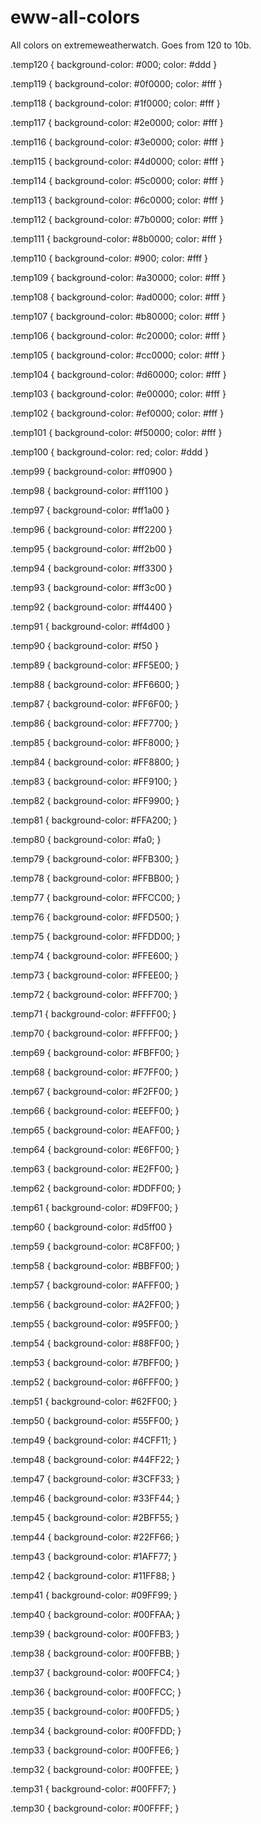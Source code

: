 # eww-all-colors
All colors on extremeweatherwatch. Goes from 120 to 10b.

.temp120 {
    background-color: #000;
    color: #ddd
}

.temp119 {
    background-color: #0f0000;
    color: #fff
}

.temp118 {
    background-color: #1f0000;
    color: #fff
}

.temp117 {
    background-color: #2e0000;
    color: #fff
}

.temp116 {
    background-color: #3e0000;
    color: #fff
}

.temp115 {
    background-color: #4d0000;
    color: #fff
}

.temp114 {
    background-color: #5c0000;
    color: #fff
}

.temp113 {
    background-color: #6c0000;
    color: #fff
}

.temp112 {
    background-color: #7b0000;
    color: #fff
}

.temp111 {
    background-color: #8b0000;
    color: #fff
}

.temp110 {
    background-color: #900;
    color: #fff
}

.temp109 {
    background-color: #a30000;
    color: #fff
}

.temp108 {
    background-color: #ad0000;
    color: #fff
}

.temp107 {
    background-color: #b80000;
    color: #fff
}

.temp106 {
    background-color: #c20000;
    color: #fff
}

.temp105 {
    background-color: #cc0000;
    color: #fff
}

.temp104 {
    background-color: #d60000;
    color: #fff
}

.temp103 {
    background-color: #e00000;
    color: #fff
}

.temp102 {
    background-color: #ef0000;
    color: #fff
}

.temp101 {
    background-color: #f50000;
    color: #fff
}

.temp100 {
    background-color: red;
    color: #ddd
}

.temp99 {
    background-color: #ff0900
}

.temp98 {
    background-color: #ff1100
}

.temp97 {
    background-color: #ff1a00
}

.temp96 {
    background-color: #ff2200
}

.temp95 {
    background-color: #ff2b00
}

.temp94 {
    background-color: #ff3300
}

.temp93 {
    background-color: #ff3c00
}

.temp92 {
    background-color: #ff4400
}

.temp91 {
    background-color: #ff4d00
}

.temp90 {
    background-color: #f50
}

.temp89 {
    background-color: #FF5E00;
}

.temp88 {
    background-color: #FF6600;
}

.temp87 {
    background-color: #FF6F00;
}

.temp86 {
    background-color: #FF7700;
}

.temp85 {
    background-color: #FF8000;
}

.temp84 {
    background-color: #FF8800;
}

.temp83 {
    background-color: #FF9100;
}

.temp82 {
    background-color: #FF9900;
}

.temp81 {
    background-color: #FFA200;
}

.temp80 {
    background-color: #fa0;
}

.temp79 {
    background-color: #FFB300;
}

.temp78 {
    background-color: #FFBB00;
}

.temp77 {
    background-color: #FFCC00;
}

.temp76 {
    background-color: #FFD500;
}

.temp75 {
    background-color: #FFDD00;
}

.temp74 {
    background-color: #FFE600;
}

.temp73 {
    background-color: #FFEE00;
}

.temp72 {
    background-color: #FFF700;
}

.temp71 {
    background-color: #FFFF00;
}

.temp70 {
    background-color: #FFFF00;
}

.temp69 {
    background-color: #FBFF00;
}

.temp68 {
    background-color: #F7FF00;
}

.temp67 {
    background-color: #F2FF00;
}

.temp66 {
    background-color: #EEFF00;
}

.temp65 {
    background-color: #EAFF00;
}

.temp64 {
    background-color: #E6FF00;
}

.temp63 {
    background-color: #E2FF00;
}

.temp62 {
    background-color: #DDFF00;
}

.temp61 {
    background-color: #D9FF00;
}

.temp60 {
    background-color: #d5ff00
}

.temp59 {
    background-color: #C8FF00;
}

.temp58 {
    background-color: #BBFF00;
}

.temp57 {
    background-color: #AFFF00;
}

.temp56 {
    background-color: #A2FF00;
}

.temp55 {
    background-color: #95FF00;
}

.temp54 {
    background-color: #88FF00;
}

.temp53 {
    background-color: #7BFF00;
}

.temp52 {
    background-color: #6FFF00;
}

.temp51 {
    background-color: #62FF00;
}

.temp50 {
    background-color: #55FF00;
}

.temp49 {
    background-color: #4CFF11;
}

.temp48 {
    background-color: #44FF22;
}

.temp47 {
    background-color: #3CFF33;
}

.temp46 {
    background-color: #33FF44;
}

.temp45 {
    background-color: #2BFF55;
}

.temp44 {
    background-color: #22FF66;
}

.temp43 {
    background-color: #1AFF77;
}

.temp42 {
    background-color: #11FF88;
}

.temp41 {
    background-color: #09FF99;
}

.temp40 {
    background-color: #00FFAA;
}

.temp39 {
    background-color: #00FFB3;
}

.temp38 {
    background-color: #00FFBB;
}

.temp37 {
    background-color: #00FFC4;
}

.temp36 {
    background-color: #00FFCC;
}

.temp35 {
    background-color: #00FFD5;
}

.temp34 {
    background-color: #00FFDD;
}

.temp33 {
    background-color: #00FFE6;
}

.temp32 {
    background-color: #00FFEE;
}

.temp31 {
    background-color: #00FFF7;
}

.temp30 {
    background-color: #00FFFF;
}
